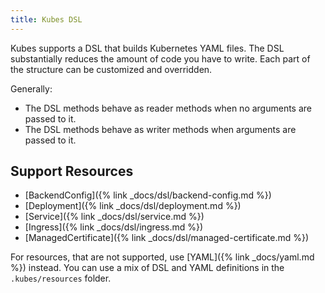 ```yaml
---
title: Kubes DSL
---
```


Kubes supports a DSL that builds Kubernetes YAML files. The DSL substantially reduces the amount of code you have to write. Each part of the structure can be customized and overridden.

Generally:

* The DSL methods behave as reader methods when no arguments are passed to it.
* The DSL methods behave as writer methods when arguments are passed to it.

## Support Resources

* [BackendConfig]({% link _docs/dsl/backend-config.md %})
* [Deployment]({% link _docs/dsl/deployment.md %})
* [Service]({% link _docs/dsl/service.md %})
* [Ingress]({% link _docs/dsl/ingress.md %})
* [ManagedCertificate]({% link _docs/dsl/managed-certificate.md %})

For resources, that are not supported, use [YAML]({% link _docs/yaml.md %}) instead. You can use a mix of DSL and YAML definitions in the `.kubes/resources` folder.
